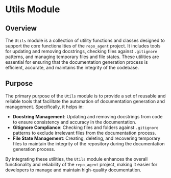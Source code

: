 # Utils Module
## Overview
The `Utils` module is a collection of utility functions and classes designed to support the core functionalities of the `repo_agent` project. It includes tools for updating and removing docstrings, checking files against `.gitignore` patterns, and managing temporary files and file states. These utilities are essential for ensuring that the documentation generation process is efficient, accurate, and maintains the integrity of the codebase.

## Purpose
The primary purpose of the `Utils` module is to provide a set of reusable and reliable tools that facilitate the automation of documentation generation and management. Specifically, it helps in:

- **Docstring Management**: Updating and removing docstrings from code to ensure consistency and accuracy in the documentation.
- **Gitignore Compliance**: Checking files and folders against `.gitignore` patterns to exclude irrelevant files from the documentation process.
- **File State Management**: Creating, deleting, and recovering temporary files to maintain the integrity of the repository during the documentation generation process.

By integrating these utilities, the `Utils` module enhances the overall functionality and reliability of the `repo_agent` project, making it easier for developers to manage and maintain high-quality documentation.
